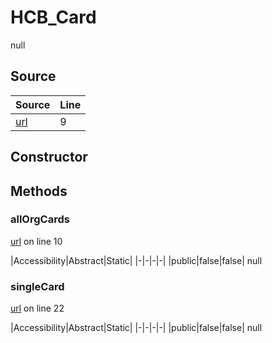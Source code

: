 # HCB_Card

null
## Source
|Source|Line|
|-|-|
|[url](https://github.com/devramsean0/hcb.js/blob/000bc96/src/api_endpoints/card.ts#L9)|9|
## Constructor
## Methods
### allOrgCards
[url](https://github.com/devramsean0/hcb.js/blob/000bc96/src/api_endpoints/card.ts#L10) on line 10  

|Accessibility|Abstract|Static|
|-|-|-|-|
|public|false|false|
null

### singleCard
[url](https://github.com/devramsean0/hcb.js/blob/000bc96/src/api_endpoints/card.ts#L22) on line 22  

|Accessibility|Abstract|Static|
|-|-|-|-|
|public|false|false|
null
